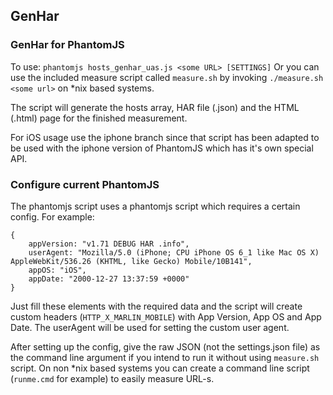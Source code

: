 ## GenHar

### GenHar for PhantomJS

To use: `phantomjs hosts_genhar_uas.js <some URL> [SETTINGS]`
Or you can use the included measure script called `measure.sh` by invoking `./measure.sh <some url>` on \*nix based systems. 

The script will generate the hosts array, HAR file (.json) and the HTML (.html) page for the finished measurement.

For iOS usage use the iphone branch since that script has been adapted to be used with the iphone version of PhantomJS which has it's own special API.

### Configure current PhantomJS

The phantomjs script uses a phantomjs script which requires a certain config. For example:

    {
        appVersion: "v1.71 DEBUG HAR .info",
        userAgent: "Mozilla/5.0 (iPhone; CPU iPhone OS 6_1 like Mac OS X) AppleWebKit/536.26 (KHTML, like Gecko) Mobile/10B141",
        appOS: "iOS",
        appDate: "2000-12-27 13:37:59 +0000"
    }

Just fill these elements with the required data and the script will create custom headers (`HTTP_X_MARLIN_MOBILE`) with App Version, App OS and App Date. The userAgent will be used for setting the custom user agent.

After setting up the config, give the raw JSON (not the settings.json file) as the command line argument if you intend to run it without using `measure.sh` script. On non \*nix based systems you can create a command line script (`runme.cmd` for example) to easily measure URL-s.